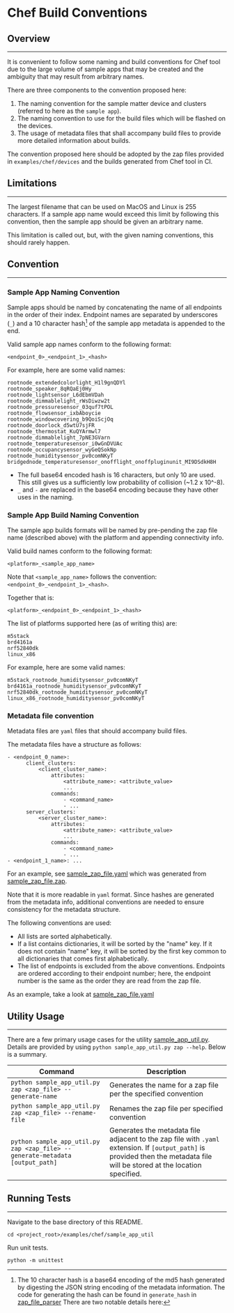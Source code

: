 # Chef Build Conventions

## Overview

---

It is convenient to follow some naming and build conventions for Chef tool due
to the large volume of sample apps that may be created and the ambiguity that
may result from arbitrary names.

There are three components to the convention proposed here:

1. The naming convention for the sample matter device and clusters (referred to
   here as the `sample app`).
2. The naming convention to use for the build files which will be flashed on the
   devices.
3. The usage of metadata files that shall accompany build files to provide more
   detailed information about builds.

The convention proposed here should be adopted by the zap files provided in
`examples/chef/devices` and the builds generated from Chef tool in CI.

## Limitations

---

The largest filename that can be used on MacOS and Linux is 255 characters. If a
sample app name would exceed this limit by following this convention, then the
sample app should be given an arbitrary name.

This limitation is called out, but, with the given naming conventions, this
should rarely happen.

## Convention

---

### Sample App Naming Convention

Sample apps should be named by concatenating the name of all endpoints in the
order of their index. Endpoint names are separated by underscores (`_`) and a 10
character hash[^hash_note] of the sample app metadata is appended to the end.

Valid sample app names conform to the following format:

```
<endpoint_0>_<endpoint_1>_<hash>
```

For example, here are some valid names:

```
rootnode_extendedcolorlight_H1l9gnQDYl
rootnode_speaker_8qRQaEj0Hy
rootnode_lightsensor_L6dEbmVDah
rootnode_dimmablelight_rWsDiwzw2t
rootnode_pressuresensor_03quf7tPOL
rootnode_flowsensor_ixbAboycie
rootnode_windowcovering_b9QoiScjOq
rootnode_doorlock_d5wtU7sjFR
rootnode_thermostat_KuQYArmwl7
rootnode_dimmablelight_7pNE3GVarn
rootnode_temperaturesensor_i0wGnDVUAc
rootnode_occupancysensor_wyGeQSokNp
rootnode_humiditysensor_pv0comNKyT
bridgednode_temperaturesensor_onofflight_onoffpluginunit_MI9DSdkH8H
```

[^hash_note]: The 10 character hash is a base64 encoding of the md5 hash
generated by digesting the JSON string encoding of the metadata information.
The code for generating the hash can be found in `generate_hash` in
[zap_file_parser](zap_file_parser.py)
There are two notable details here:
- The full base64 encoded hash is 16 characters, but only 10 are used. This
still gives us a sufficiently low probability of collision (~1.2 x 10^-8).
- `_` and `-` are replaced in the base64 encoding because they have other
uses in the naming.

### Sample App Build Naming Convention

The sample app builds formats will be named by pre-pending the zap file name
(described above) with the platform and appending connectivity info.

Valid build names conform to the following format:

```
<platform>_<sample_app_name>
```

Note that `<sample_app_name>` follows the convention:
`<endpoint_0>_<endpoint_1>_<hash>`.

Together that is:

```
<platform>_<endpoint_0>_<endpoint_1>_<hash>
```

The list of platforms supported here (as of writing this) are:

```
m5stack
brd4161a
nrf52840dk
linux_x86
```

For example, here are some valid names:

```
m5stack_rootnode_humiditysensor_pv0comNKyT
brd4161a_rootnode_humiditysensor_pv0comNKyT
nrf52840dk_rootnode_humiditysensor_pv0comNKyT
linux_x86_rootnode_humiditysensor_pv0comNKyT
```

### Metadata file convention

Metadata files are `yaml` files that should accompany build files.

The metadata files have a structure as follows:

```
- <endpoint_0_name>:
      client_clusters:
          <client_cluster_name>:
              attributes:
                  <attribute_name>: <attribute_value>
                  ...
              commands:
                  - <command_name>
                  - ...
      server_clusters:
          <server_cluster_name>:
              attributes:
                  <attribute_name>: <attribute_value>
                  ...
              commands:
                  - <command_name>
                  - ...
- <endpoint_1_name>: ...
```

For an example, see [sample_zap_file.yaml](test_files/sample_zap_file.yaml) which
was generated from [sample_zap_file.zap](test_files/sample_zap_file.zap).

Note that it is more readable in `yaml` format. Since hashes are generated from
the metadata info, additional conventions are needed to ensure consistency for
the metadata structure.

The following conventions are used:

-   All lists are sorted alphabetically.
-   If a list contains dictionaries, it will be sorted by the "name" key. If it
    does not contain "name" key, it will be sorted by the first key common to
    all dictionaries that comes first alphabetically.
-   The list of endpoints is excluded from the above conventions. Endpoints are
    ordered according to their endpoint number; here, the endpoint number is the
    same as the order they are read from the zap file.

As an example, take a look at
[sample_zap_file.yaml](test_files/sample_zap_file.yaml)

## Utility Usage

---

There are a few primary usage cases for the utility
[sample_app_util.py](sample_app_util.py). Details are provided by using
`python sample_app_util.py zap --help`. Below is a summary.

| Command                                                                      | Description                                                                                                                                                                  |
| ---------------------------------------------------------------------------- | ---------------------------------------------------------------------------------------------------------------------------------------------------------------------------- |
| `python sample_app_util.py zap <zap_file> --generate-name`                   | Generates the name for a zap file per the specified convention                                                                                                               |
| `python sample_app_util.py zap <zap_file> --rename-file`                     | Renames the zap file per specified convention                                                                                                                                |
| `python sample_app_util.py zap <zap_file> --generate-metadata [output_path]` | Generates the metadata file adjacent to the zap file with `.yaml` extension. If `[output_path]` is provided then the metadata file will be stored at the location specified. |

## Running Tests

---

Navigate to the base directory of this README.

```
cd <project_root>/examples/chef/sample_app_util
```

Run unit tests.

```
python -m unittest
```